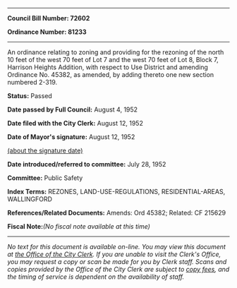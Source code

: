 

********

**Council Bill Number: 72602**
   
**Ordinance Number: 81233**
********

 An ordinance relating to zoning and providing for the rezoning of the north 10 feet of the west 70 feet of Lot 7 and the west 70 feet of Lot 8, Block 7, Harrison Heights Addition, with respect to Use District and amending Ordinance No. 45382, as amended, by adding thereto one new section numbered 2-319.

**Status:** Passed
   
**Date passed by Full Council:** August 4, 1952
   
**Date filed with the City Clerk:** August 12, 1952
   
**Date of Mayor's signature:** August 12, 1952
   
[(about the signature date)](/~public/approvaldate.htm)
   
   
   
**Date introduced/referred to committee:** July 28, 1952
   
**Committee:** Public Safety
   
   
**Index Terms:** REZONES, LAND-USE-REGULATIONS, RESIDENTIAL-AREAS, WALLINGFORD

**References/Related Documents:** Amends: Ord 45382; Related: CF 215629

**Fiscal Note:**_(No fiscal note available at this time)_
********

_No text for this document is available on-line. You may view this document at [the Office of the City Clerk](http://www.seattle.gov/leg/clerk/contactUs.htm). If you are unable to visit the Clerk's Office, you may request a copy or scan be made for you by Clerk staff. Scans and copies provided by the Office of the City Clerk are subject to [copy fees](http://clerk.seattle.gov/~public/clerkfees.htm), and the timing of service is dependent on the availability of staff._

